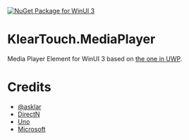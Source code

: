 ﻿[![NuGet Package for WinUI 3](https://img.shields.io/nuget/v/KlearTouch.MediaPlayer.WinUI.svg)](https://www.nuget.org/packages/KlearTouch.MediaPlayer.WinUI/)

# KlearTouch.MediaPlayer
Media Player Element for WinUI 3 based on [the one in UWP](https://docs.microsoft.com/en-us/uwp/api/Windows.UI.Xaml.Controls.MediaPlayerElement).

# Credits

- [@asklar](https://github.com/asklar)
- [DirectN](https://github.com/smourier/DirectN)
- [Uno](https://github.com/unoplatform/uno)
- [Microsoft](https://docs.microsoft.com/en-us/windows/apps/design/controls/media-playback)
